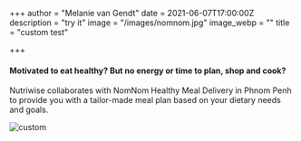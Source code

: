 +++
author = "Melanie van Gendt"
date = 2021-06-07T17:00:00Z
description = "try it"
image = "/images/nomnom.jpg"
image_webp = ""
title = "custom test"

+++
#### Motivated to eat healthy? But no energy or time to plan, shop and cook?

Nutriwise collaborates with NomNom Healthy Meal Delivery in Phnom Penh to provide you with a tailor-made meal plan based on your dietary needs and goals.

![custom](/images/blog/custom-plan-info.png)